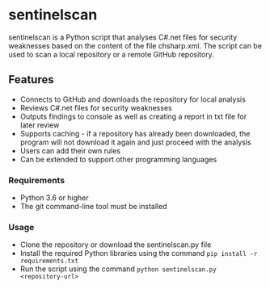 <h1>sentinelscan</h1>
sentinelscan is a Python script that analyses C#.net files for security weaknesses based on the content of the file chsharp.xml. The script can be used to scan a local repository or a remote GitHub repository.

<h2>Features</h2> 

+ Connects to GitHub and downloads the repository for local analysis
+ Reviews C#.net files for security weaknesses
+ Outputs findings to console as well as creating a report in txt file for later review 
+ Supports caching - if a repository has already been downloaded, the program will not download it again and just proceed with the analysis 
+ Users can add their own rules
+ Can be extended to support other programming languages

<h3>Requirements</h3>

+ Python 3.6 or higher 
+ The git command-line tool must be installed 

<h3>Usage</h3>

+ Clone the repository or download the sentinelscan.py file
+ Install the required Python libraries using the command ```pip install -r requirements.txt```
+ Run the script using the command ```python sentinelscan.py <repository-url>```